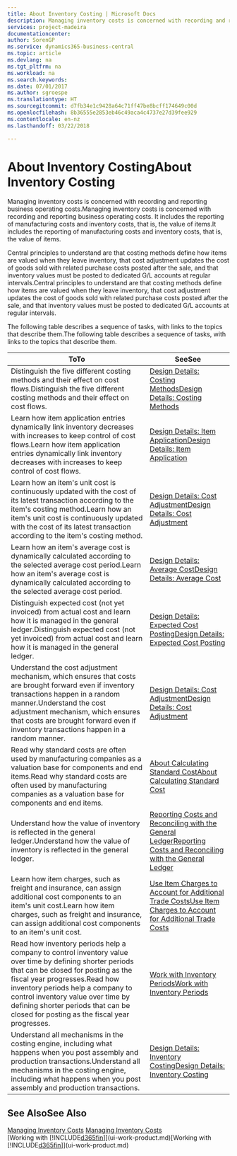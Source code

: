 ```yaml
---
title: About Inventory Costing | Microsoft Docs
description: Managing inventory costs is concerned with recording and reporting business operating costs. It includes the reporting of manufacturing costs and inventory costs, that is, the value of items.
services: project-madeira
documentationcenter: 
author: SorenGP
ms.service: dynamics365-business-central
ms.topic: article
ms.devlang: na
ms.tgt_pltfrm: na
ms.workload: na
ms.search.keywords: 
ms.date: 07/01/2017
ms.author: sgroespe
ms.translationtype: HT
ms.sourcegitcommit: d7fb34e1c9428a64c71ff47be8bcff174649c00d
ms.openlocfilehash: 8b36555e2853eb46c49aca4c4737e27d39fee929
ms.contentlocale: en-nz
ms.lasthandoff: 03/22/2018

---
```

# <a name="about-inventory-costing"></a><span data-ttu-id="bd649-104">About Inventory Costing</span><span class="sxs-lookup"><span data-stu-id="bd649-104">About Inventory Costing</span></span>
<span data-ttu-id="bd649-105">Managing inventory costs is concerned with recording and reporting business operating costs.</span><span class="sxs-lookup"><span data-stu-id="bd649-105">Managing inventory costs is concerned with recording and reporting business operating costs.</span></span> <span data-ttu-id="bd649-106">It includes the reporting of manufacturing costs and inventory costs, that is, the value of items.</span><span class="sxs-lookup"><span data-stu-id="bd649-106">It includes the reporting of manufacturing costs and inventory costs, that is, the value of items.</span></span>  

 <span data-ttu-id="bd649-107">Central principles to understand are that costing methods define how items are valued when they leave inventory, that cost adjustment updates the cost of goods sold with related purchase costs posted after the sale, and that inventory values must be posted to dedicated G/L accounts at regular intervals.</span><span class="sxs-lookup"><span data-stu-id="bd649-107">Central principles to understand are that costing methods define how items are valued when they leave inventory, that cost adjustment updates the cost of goods sold with related purchase costs posted after the sale, and that inventory values must be posted to dedicated G/L accounts at regular intervals.</span></span>  

 <span data-ttu-id="bd649-108">The following table describes a sequence of tasks, with links to the topics that describe them.</span><span class="sxs-lookup"><span data-stu-id="bd649-108">The following table describes a sequence of tasks, with links to the topics that describe them.</span></span>   

|<span data-ttu-id="bd649-109">**To**</span><span class="sxs-lookup"><span data-stu-id="bd649-109">**To**</span></span>|<span data-ttu-id="bd649-110">**See**</span><span class="sxs-lookup"><span data-stu-id="bd649-110">**See**</span></span>|  
|------------|-------------|  
|<span data-ttu-id="bd649-111">Distinguish the five different costing methods and their effect on cost flows.</span><span class="sxs-lookup"><span data-stu-id="bd649-111">Distinguish the five different costing methods and their effect on cost flows.</span></span>|[<span data-ttu-id="bd649-112">Design Details: Costing Methods</span><span class="sxs-lookup"><span data-stu-id="bd649-112">Design Details: Costing Methods</span></span>](design-details-costing-methods.md)|  
|<span data-ttu-id="bd649-113">Learn how item application entries dynamically link inventory decreases with increases to keep control of cost flows.</span><span class="sxs-lookup"><span data-stu-id="bd649-113">Learn how item application entries dynamically link inventory decreases with increases to keep control of cost flows.</span></span>|[<span data-ttu-id="bd649-114">Design Details: Item Application</span><span class="sxs-lookup"><span data-stu-id="bd649-114">Design Details: Item Application</span></span>](design-details-item-application.md)|  
|<span data-ttu-id="bd649-115">Learn how an item's unit cost is continuously updated with the cost of its latest transaction according to the item's costing method.</span><span class="sxs-lookup"><span data-stu-id="bd649-115">Learn how an item's unit cost is continuously updated with the cost of its latest transaction according to the item's costing method.</span></span>|[<span data-ttu-id="bd649-116">Design Details: Cost Adjustment</span><span class="sxs-lookup"><span data-stu-id="bd649-116">Design Details: Cost Adjustment</span></span>](design-details-cost-adjustment.md)|  
|<span data-ttu-id="bd649-117">Learn how an item's average cost is dynamically calculated according to the selected average cost period.</span><span class="sxs-lookup"><span data-stu-id="bd649-117">Learn how an item's average cost is dynamically calculated according to the selected average cost period.</span></span>|[<span data-ttu-id="bd649-118">Design Details: Average Cost</span><span class="sxs-lookup"><span data-stu-id="bd649-118">Design Details: Average Cost</span></span>](design-details-average-cost.md)|  
|<span data-ttu-id="bd649-119">Distinguish expected cost (not yet invoiced) from actual cost and learn how it is managed in the general ledger.</span><span class="sxs-lookup"><span data-stu-id="bd649-119">Distinguish expected cost (not yet invoiced) from actual cost and learn how it is managed in the general ledger.</span></span>|[<span data-ttu-id="bd649-120">Design Details: Expected Cost Posting</span><span class="sxs-lookup"><span data-stu-id="bd649-120">Design Details: Expected Cost Posting</span></span>](design-details-expected-cost-posting.md)|  
|<span data-ttu-id="bd649-121">Understand the cost adjustment mechanism, which ensures that costs are brought forward even if inventory transactions happen in a random manner.</span><span class="sxs-lookup"><span data-stu-id="bd649-121">Understand the cost adjustment mechanism, which ensures that costs are brought forward even if inventory transactions happen in a random manner.</span></span>|[<span data-ttu-id="bd649-122">Design Details: Cost Adjustment</span><span class="sxs-lookup"><span data-stu-id="bd649-122">Design Details: Cost Adjustment</span></span>](design-details-cost-adjustment.md)|  
|<span data-ttu-id="bd649-123">Read why standard costs are often used by manufacturing companies as a valuation base for components and end items.</span><span class="sxs-lookup"><span data-stu-id="bd649-123">Read why standard costs are often used by manufacturing companies as a valuation base for components and end items.</span></span>|[<span data-ttu-id="bd649-124">About Calculating Standard Cost</span><span class="sxs-lookup"><span data-stu-id="bd649-124">About Calculating Standard Cost</span></span>](finance-about-calculating-standard-cost.md)|  
|<span data-ttu-id="bd649-125">Understand how the value of inventory is reflected in the general ledger.</span><span class="sxs-lookup"><span data-stu-id="bd649-125">Understand how the value of inventory is reflected in the general ledger.</span></span>|[<span data-ttu-id="bd649-126">Reporting Costs and Reconciling with the General Ledger</span><span class="sxs-lookup"><span data-stu-id="bd649-126">Reporting Costs and Reconciling with the General Ledger</span></span>](finance-report-costs-and-reconcile-with-the-general-ledger.md)|  
|<span data-ttu-id="bd649-127">Learn how item charges, such as freight and insurance, can assign additional cost components to an item's unit cost.</span><span class="sxs-lookup"><span data-stu-id="bd649-127">Learn how item charges, such as freight and insurance, can assign additional cost components to an item's unit cost.</span></span>|[<span data-ttu-id="bd649-128">Use Item Charges to Account for Additional Trade Costs</span><span class="sxs-lookup"><span data-stu-id="bd649-128">Use Item Charges to Account for Additional Trade Costs</span></span>](payables-how-assign-item-charges.md)|  
|<span data-ttu-id="bd649-129">Read how inventory periods help a company to control inventory value over time by defining shorter periods that can be closed for posting as the fiscal year progresses.</span><span class="sxs-lookup"><span data-stu-id="bd649-129">Read how inventory periods help a company to control inventory value over time by defining shorter periods that can be closed for posting as the fiscal year progresses.</span></span>|[<span data-ttu-id="bd649-130">Work with Inventory Periods</span><span class="sxs-lookup"><span data-stu-id="bd649-130">Work with Inventory Periods</span></span>](finance-how-to-work-with-inventory-periods.md)|  
|<span data-ttu-id="bd649-131">Understand all mechanisms in the costing engine, including what happens when you post assembly and production transactions.</span><span class="sxs-lookup"><span data-stu-id="bd649-131">Understand all mechanisms in the costing engine, including what happens when you post assembly and production transactions.</span></span>|[<span data-ttu-id="bd649-132">Design Details: Inventory Costing</span><span class="sxs-lookup"><span data-stu-id="bd649-132">Design Details: Inventory Costing</span></span>](design-details-inventory-costing.md)|

## <a name="see-also"></a><span data-ttu-id="bd649-133">See Also</span><span class="sxs-lookup"><span data-stu-id="bd649-133">See Also</span></span>
<span data-ttu-id="bd649-134">[Managing Inventory Costs](finance-manage-inventory-costs.md)  </span><span class="sxs-lookup"><span data-stu-id="bd649-134">[Managing Inventory Costs](finance-manage-inventory-costs.md)  </span></span>  
<span data-ttu-id="bd649-135">[Working with [!INCLUDE[d365fin](includes/d365fin_md.md)]](ui-work-product.md)</span><span class="sxs-lookup"><span data-stu-id="bd649-135">[Working with [!INCLUDE[d365fin](includes/d365fin_md.md)]](ui-work-product.md)</span></span>

